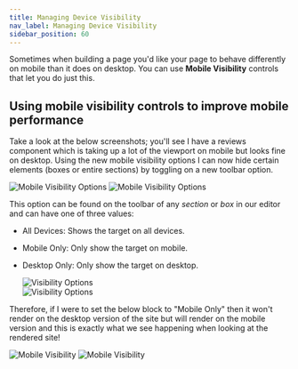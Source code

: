 ```yaml
---
title: Managing Device Visibility
nav_label: Managing Device Visibility
sidebar_position: 60
---
```


Sometimes when building a page you'd like your page to behave differently on mobile than it does on desktop. You can use **Mobile Visibility** controls that let you do just this.

## Using mobile visibility controls to improve mobile performance

Take a look at the below screenshots; you'll see I have a reviews component which is taking up a lot of the viewport on
mobile but looks fine on desktop. Using the new mobile visibility options I can now hide certain elements (boxes or
entire sections) by toggling on a new toolbar option.

![Mobile Visibility Options](/assets/studio/screely-1663368234009.png)
![Mobile Visibility Options](/assets/studio/blobid0.png)

This option can be found on the toolbar of any *section* or *box* in our editor and can have one of three values:

- All Devices: Shows the target on all devices.
- Mobile Only: Only show the target on mobile.
- Desktop Only: Only show the target on desktop.

  ![Visibility Options](/assets/studio/screely-1663368924946.png)  
  ![Visibility Options](/assets/studio/screely-1663368992738.png)

Therefore, if I were to set the below block to "Mobile Only" then it won't render on the desktop version of the site but will render on the mobile version and this is exactly what we see happening when looking at the rendered site!

 ![Mobile Visibility](/assets/studio/screely-1663369669402.png)
 ![Mobile Visibility](/assets/studio/blobid1.png)

